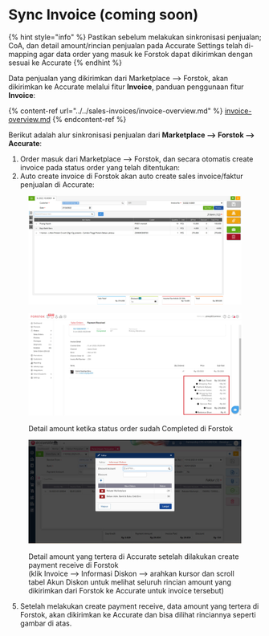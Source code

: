 # Sync Invoice (coming soon)



{% hint style="info" %}
Pastikan sebelum melakukan sinkronisasi penjualan; CoA, dan detail amount/rincian penjualan pada Accurate Settings telah di-mapping agar data order yang masuk ke Forstok dapat dikirimkan dengan sesuai ke Accurate
{% endhint %}

Data penjualan yang dikirimkan dari Marketplace --> Forstok, akan dikirimkan ke Accurate melalui fitur **Invoice**, panduan penggunaan fitur **Invoice**:

{% content-ref url="../../sales-invoices/invoice-overview.md" %}
[invoice-overview.md](../../sales-invoices/invoice-overview.md)
{% endcontent-ref %}

Berikut adalah alur sinkronisasi penjualan dari **Marketplace --> Forstok --> Accurate**:

1. Order masuk dari Marketplace --> Forstok, dan secara otomatis create invoice pada status order yang telah ditentukan:
2. Auto create invoice di Forstok akan auto create sales invoice/faktur penjualan di Accurate:

<figure><img src="../../../.gitbook/assets/image (2).png" alt=""><figcaption></figcaption></figure>



<figure><img src="../../../.gitbook/assets/Screenshot 2023-02-02 123720.jpg" alt=""><figcaption><p>Detail amount ketika status order sudah Completed di Forstok</p></figcaption></figure>

<figure><img src="../../../.gitbook/assets/Screenshot 2023-02-02 123945.jpg" alt=""><figcaption><p>Detail amount yang tertera di Accurate setelah dilakukan create payment receive di Forstok<br>(klik Invoice --> Informasi Diskon --> arahkan kursor dan scroll tabel Akun Diskon untuk melihat seluruh rincian amount yang dikirimkan dari Forstok ke Accurate untuk invoice tersebut)</p></figcaption></figure>

5. Setelah melakukan create payment receive, data amount yang tertera di Forstok, akan dikirimkan ke Accurate dan bisa dilihat rinciannya seperti gambar di atas.&#x20;
